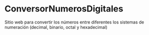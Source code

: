 # ConversorNumerosDigitales
Sitio web para convertir los números entre diferentes los sistemas de numeración (decimal, binario, octal y hexadecimal)
